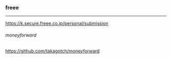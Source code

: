 ### freee
---
https://k.secure.freee.co.jp/personal/submission

###### moneyforward
https://github.com/takagotch/moneyforward


```
```

```
```

```
```

